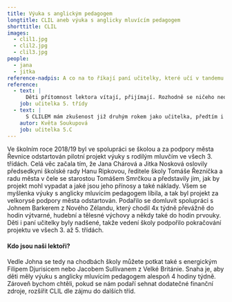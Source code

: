 ```yaml
---
title: Výuka s anglickým pedagogem
longtitle: CLIL aneb výuka s anglicky mluvícím pedagogem
shorttitle: CLIL
images:
  - clil1.jpg
  - clil2.jpg
  - clil3.jpg
people:
  - jana
  - jitka
reference-nadpis: A co na to říkají paní učitelky, které učí v tandemu s našimi lektory?
reference:
  - text: |
      Děti přítomnost lektora vítají, přijímají. Rozhodně se ničeho neobávají ani nezažívají stres, že nerozumí všemu, co lektor říká. Za největší přínos této metody považuji každodenní možnost žáků přicházet do styku s anglickým jazykem v nejrůznějších situacích a předmětech. Spolupráce s anglickým pedagogem je výborná.
    job: učitelka 5. třídy
  - text: |
      S CLILEM mám zkušenost již druhým rokem jako učitelka, předtím i z pozice asistentky. Děti se hravou formou seznamují s angličtinou - hrají hry, zpívají písničky nebo se učí s interaktivní tabulí. Největším přínosem je pro ně možnost naslouchat angličtině a načerpat správnou výslovnost. Dále i to, že je vše děláno trochu jinou formou oproti standardním hodinám. Co se týče spolupráce s rodilými mluvčími, je z mého pohledu úplně bezvadná. Rozhodně děti nemusí mít strach, když něčemu hned nerozumí, pomůže jim buď spolužák, učitel nebo i sám anglicky mluvící pedagog.
    autor: Květa Soukupová
    job: učitelka 5.C
---
```

Ve školním roce 2018/19 byl ve spolupráci se školou a za podpory města Řevnice odstartován pilotní projekt výuky s rodilým mluvčím ve všech 3. třídách. Celá věc začala tím, že Jana Chárová a Jitka Nosková oslovily předsedkyni školské rady Hanu Ripkovou, ředitele školy Tomáše Řezníčka a radu města v čele se starostou Tomášem Smrčkou a představily jim, jak by projekt mohl vypadat a jaké jsou jeho přínosy a také náklady. Všem se myšlenka výuky s anglicky mluvícím pedagogem líbila, a tak byl projekt za velkorysé podpory města odstartován. Podařilo se domluvít spolupráci s Johnem Barkerem z Nového Zélandu, který chodil 4x týdně převážně do hodin výtvarné, hudební a tělesné výchovy a někdy také do hodin prvouky. Děti i paní učitelky byly nadšené, takže vedení školy podpořilo pokračování projektu ve všech 3. až 5. třídách. 
<!--vice-->

#### Kdo jsou naši lektoři?

Vedle Johna se tedy na chodbách školy můžete potkat také s energickým Filipem Djurisicem nebo Jacobem Sullivanem z Velké Británie. Snaha je, aby děti měly výuku s anglicky mluvícím pedagogem alespoň 4 hodiny týdně. Zároveň bychom chtěli, pokud se nám podaří sehnat dodatečné finanční zdroje, rozšířit CLIL dle zájmu do dalších tříd.
